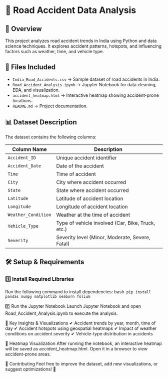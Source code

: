 # 🚗 Road Accident Data Analysis

## 📌 Overview
This project analyzes road accident trends in India using Python and data science techniques. It explores accident patterns, hotspots, and influencing factors such as weather, time, and vehicle type.

## 📂 Files Included
- `India_Road_Accidents.csv` → Sample dataset of road accidents in India.
- `Road_Accident_Analysis.ipynb` → Jupyter Notebook for data cleaning, EDA, and visualization.
- `accident_heatmap.html` → Interactive heatmap showing accident-prone locations.
- `README.md` → Project documentation.

## 📊 Dataset Description
The dataset contains the following columns:

| Column Name          | Description |
|----------------------|-------------|
| `Accident_ID`       | Unique accident identifier |
| `Accident_Date`     | Date of the accident |
| `Time`             | Time of accident |
| `City`             | City where accident occurred |
| `State`            | State where accident occurred |
| `Latitude`         | Latitude of accident location |
| `Longitude`        | Longitude of accident location |
| `Weather_Condition` | Weather at the time of accident |
| `Vehicle_Type`     | Type of vehicle involved (Car, Bike, Truck, etc.) |
| `Severity`         | Severity level (Minor, Moderate, Severe, Fatal) |

## 🛠 Setup & Requirements
### 1️⃣ Install Required Libraries
Run the following command to install dependencies:
bash`
pip install pandas numpy matplotlib seaborn folium`

2️⃣ Run the Jupyter Notebook
Launch Jupyter Notebook and open Road_Accident_Analysis.ipynb to execute the analysis.

📌 Key Insights & Visualizations
✔ Accident trends by year, month, time of day
✔ Accident hotspots using geospatial heatmaps
✔ Impact of weather conditions on accident severity
✔ Vehicle-type distribution in accidents

📍 Heatmap Visualization
After running the notebook, an interactive heatmap will be saved as accident_heatmap.html. Open it in a browser to view accident-prone areas.

🤝 Contributing
Feel free to improve the dataset, add new visualizations, or suggest optimizations! 🚀



